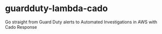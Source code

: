 # guardduty-lambda-cado
Go straight from Guard Duty alerts to Automated Investigations in AWS with Cado Response
